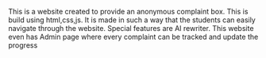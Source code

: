 This is a website created to provide an anonymous complaint box.
This is build using html,css,js. 
It is made in such a way that the students can easily navigate through the website.
Special features are AI rewriter.
This website even has Admin page where every complaint can be tracked and update the progress
